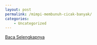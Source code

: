 ```yaml
---
layout: post
permalink: /mimpi-membunuh-cicak-banyak/
categories:
    - Uncategorized
---
```


[Baca Selengkapnya](/06)